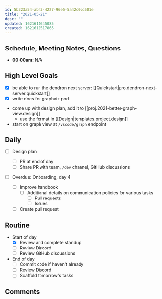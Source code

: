 ```yaml
---
id: 5b323a54-ab43-4227-96e5-5a42c0bd501e
title: "2021-05-21"
desc: ""
updated: 1621611645085
created: 1621611517865
---
```


## Schedule, Meeting Notes, Questions

-   **00:00am:** N/A

## High Level Goals

-   [x] be able to run the dendron next server: [[Quickstart|pro.dendron-next-server.quickstart]]
-   [x] write docs for graphviz pod
-   come up with design plan, add it to [[proj.2021-better-graph-view.design]]
    -   use the format in [[Design|templates.project.design]]
-   start on graph view at `/vscode/graph` endpoint

## Daily

-   [ ] Design plan

    -   [ ] PR at end of day
    -   [ ] Share PR with team, `/dev` channel, GitHub discussions

-   [ ] Overdue: Onboarding, day 4
    -   [ ] Improve handbook
        -   [ ] Additional details on communication policies for various tasks
            -   [ ] Pull requests
            -   [ ] Issues
    -   [ ] Create pull request

## Routine

-   Start of day
    -   [x] Review and complete standup
    -   [ ] Review Discord
    -   [ ] Review GitHub discussions
-   End of day
    -   [ ] Commit code if haven't already
    -   [ ] Review Discord
    -   [ ] Scaffold tomorrow's tasks

## Comments
